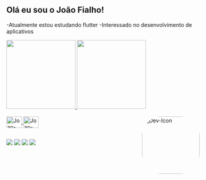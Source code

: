 ## Olá eu sou o João Fialho!<!-- , desenvolvedor Flutter! -->
-Atualmente estou estudando flutter -Interessado no desenvolvimento de aplicativos
<div align="center-Right">
  <a href="https://github.com/Joao-Fialho">
  <img height="180em" src="https://github-readme-stats.vercel.app/api?username=Joao-Fialho&show_icons=true&theme=tokyonight&include_all_commits=true&count_private=true"/>
  <img height="180em" src="https://github-readme-stats.vercel.app/api/top-langs/?username=Joao-Fialho&layout=compact&langs_count=7&theme=tokyonight"/>
</div>
<div style="display: inline_block"><br>
  <img align="center" alt="Joao-Dart" height="30" width="40" src="https://cdn.jsdelivr.net/gh/devicons/devicon/icons/dart/dart-original.svg">
  <img align="center" alt="Joao-Flutter" height="30" width="40" src="https://cdn.jsdelivr.net/gh/devicons/devicon/icons/flutter/flutter-original.svg">  
  <img align="right" alt="Dev-Icon" height="150" style="border-radius:50px;" src="https://static.thenounproject.com/png/3843527-200.png">
</div>
  
  ##
 
<div>

<a href="https://www.linkedin.com/in/jo%C3%A3o-fialho-1ab883226/" target="_blank"><img src="https://img.shields.io/badge/-LinkedIn-%230077B5?style=for-the-badge&logo=linkedin&logoColor=white" target="_blank"></a> 
<a href = "mailto:fialho.joao1207@gmail.com"><img src="https://img.shields.io/badge/Gmail-D14836?style=for-the-badge&logo=gmail&logoColor=white" target="_blank"></a>
<a href="https://www.instagram.com/jhones_vector/" target="_blank"><img src="https://img.shields.io/badge/Instagram-E4405F?style=for-the-badge&logo=instagram&logoColor=white" target="_blank"></a>
<a href = "copy:(44) 99181-1409"><img src="https://img.shields.io/badge/Telegram-2CA5E0?style=for-the-badge&logo=telegram&logoColor=white" target="_blank"></a>

</div>
<!--   <a href = "fialho.joao1207@gmail.com"><img src="https://img.shields.io/badge/-Gmail-%23333?style=for-the-badge&logo=gmail&logoColor=white" target="_blank"></a>
 -->
